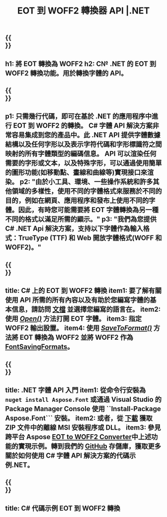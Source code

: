 ﻿---
translation: true
template: /_templates/conversion-child-net.md
title: EOT 到 WOFF2 轉換器 API |.NET
description: 在 Windows 上使用 .NET API 將 EOT 轉換為 WOFF2。將本機 EOT 到 WOFF2 字體轉換功能集成到您自己的解決方案中。
keywords: eot 到 woff2 api，eot2woff2 解決方案，eot 到 woff2 網絡
url: /net/conversion/eot-to-woff2/
family: font
platformtag: net
feature: conversion
otherformats: TTF WOFF
---


{{<section banner>}}
---
h1: 將 EOT 轉換為 WOFF2
h2: C№ .NET 的 EOT 到 WOFF2 轉換功能。用於轉換字體的 API。
---

{{<section overview>}}
---
p1: 只需幾行代碼，即可在基於 .NET 的應用程序中進行 EOT 到 WOFF2 的轉換。 С# 字體 API 解決方案非常容易集成到您的產品中。此 .NET API 提供字體數據結構以及任何字形以及表示字符代碼和字形標識符之間映射的所有字體類型的編碼信息。 API 可以渲染任何需要的字形或文本，以及特殊字形，可以通過使用簡單的圖形功能(如移動點、畫線和曲線等)實現接口來渲染。
p2: "由於小工具、環境、一些操作系統和許多其他領域的多樣性，使用不同的字體格式來服務於不同的目的，例如在網頁、應用程序和發布上使用不同的字體。因此，有時您可能需要將 EOT 字體轉換為另一種不同的格式以滿足所需的顯示。"
p3: "我們為您提供 С# .NET Api 解決方案，支持以下字體作為輸入格式：TrueType (TTF) 和 Web 開放字體格式(WOFF 和 WOFF2)。"
---

{{<section feature1>}}
---
title: C# 上的 EOT 到 WOFF2 轉換
item1: 要了解有關使用 API 所需的所有內容以及有助於您編寫字體的基本信息，請訪問 [文檔](https://docs.aspose.com/font/) 並選擇您編寫的語言在。
item2: 使用 [*Open()*](https://reference.aspose.com/font/net/aspose.font/font/methods/open/index) 方法打開 EOT 字體。
item3: 指定 WOFF2 輸出設置。
item4: 使用 [*SaveToFormat()*](https://reference.aspose.com/font/net/aspose.font/font/methods/savetoformat) 方法將 EOT 轉換為 WOFF2 並將 WOFF2 作為 [FontSavingFormats](https://參考.aspose.com/font/net/aspose.font/fontsavingformats)。
---

{{<section feature2>}}
---
title: .NET 字體 API 入門
item1: 從命令行安裝為 ```nuget install Aspose.Font``` 或通過 Visual Studio 的 Package Manager Console 使用 ``Install-Package Aspose.Font``` 安裝。
item2: 或者，從 [下載](https://downloads.aspose.com/font/net) 獲取 ZIP 文件中的離線 MSI 安裝程序或 DLL。
item3: 參見跨平台 Aspose [EOT to WOFF2 Converter](https://products.aspose.app/font/conversion/eot-to-woff2)中上述功能的實現示例。轉到我們的 [GitHub](https://github.com/aspose-font/Aspose.Font-Documentation/tree/master/net-examples) 存儲庫，獲取更多關於如何使用 C# 字體 API 解決方案的代碼示例.NET。
---

{{<section codeexample>}}
---
title: C# 代碼示例 EOT 到 WOFF2 轉換
---